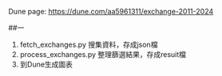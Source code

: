 Dune page: https://dune.com/aa5961311/exchange-2011-2024 

##一
1. fetch_exchanges.py 搜集資料，存成json檔
2. process_exchanges.py 整理篩選結果，存成resuit檔
3. 到Dune生成圖表
